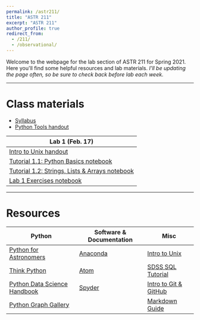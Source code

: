 ```yaml
---
permalink: /astr211/
title: "ASTR 211"
excerpt: "ASTR 211"
author_profile: true
redirect_from: 
  - /211/
  - /observational/
---
```


Welcome to the webpage for the lab section of ASTR 211 for Spring 2021. Here you'll find some helpful resources and lab materials. _I'll be updating the page often, so be sure to check back before lab each week._

***

# Class materials

- [Syllabus](https://mvtea.github.io/files/syllabus.pdf)
- [Python Tools handout](https://mvtea.github.io/files/python-tools.pdf)

| Lab 1 (Feb. 17)                       |
| ------------------------------------- |
| [Intro to Unix handout](https://mvtea.github.io/files/unix-intro.pdf)                      |
| [Tutorial 1.1: Python Basics notebook]()            |
| [Tutorial 1.2: Strings, Lists & Arrays notebook]()  |
| [Lab 1 Exercises notebook]()          |

***

# Resources

| Python | Software & Documentation | Misc |
| ------ | ------------------------ | ---- |
| [Python for Astronomers](https://prappleizer.github.io/)| [Anaconda](https://www.anaconda.com/) | [Intro to Unix](http://www.ee.surrey.ac.uk/Teaching/Unix/) |
| [Think Python](https://greenteapress.com/wp/think-python/)  | [Atom](https://atom.io/) | [SDSS SQL Tutorial](http://skyserver.sdss.org/dr9/en/help/howto/search/) |
| [Python Data Science Handbook](https://jakevdp.github.io/PythonDataScienceHandbook/) | [Spyder](https://www.spyder-ide.org/) | [Intro to Git & GitHub](https://product.hubspot.com/blog/git-and-github-tutorial-for-beginners) |
| [Python Graph Gallery](https://python-graph-gallery.com/) | | [Markdown Guide](https://www.markdownguide.org/) |

